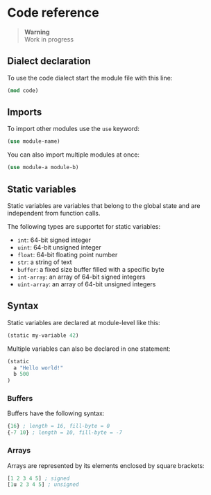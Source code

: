 # Code reference

> **Warning**  
> Work in progress

## Dialect declaration

To use the code dialect start the module file with this line:

```clojure
(mod code)
```

## Imports

To import other modules use the `use` keyword:

```clojure
(use module-name)
```

You can also import multiple modules at once:

```clojure
(use module-a module-b)
```

## Static variables

Static variables are variables that belong to the global state and are
independent from function calls.

The following types are supportet for static variables:

* `int`: 64-bit signed integer
* `uint`: 64-bit unsigned integer
* `float`: 64-bit floating point number
* `str`: a string of text
* `buffer`: a fixed size buffer filled with a specific byte
* `int-array`: an array of 64-bit signed integers
* `uint-array`: an array of 64-bit unsigned integers

## Syntax

Static variables are declared at module-level like this:

```clojure
(static my-variable 42)
```

Multiple variables can also be declared in one statement:

```clojure
(static
  a "Hello world!"
  b 500
)
```

### Buffers

Buffers have the following syntax:

```clojure
{16} ; length = 16, fill-byte = 0
{-7 10} ; length = 10, fill-byte = -7
```

### Arrays

Arrays are represented by its elements enclosed by square brackets:

```clojure
[1 2 3 4 5] ; signed
[1u 2 3 4 5] ; unsigned
```
